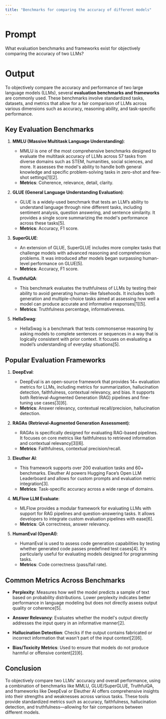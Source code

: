 ```yaml
---
title: "Benchmarks for comparing the accuracy of different models"
---
```


# Prompt

What evaluation benchmarks and frameworks exist for objectively comparing the accuracy of two LLMs?

# Output

To objectively compare the accuracy and performance of two large language models (LLMs), several **evaluation benchmarks and frameworks** are commonly used. These benchmarks involve standardized tasks, datasets, and metrics that allow for a fair comparison of LLMs across various dimensions such as accuracy, reasoning ability, and task-specific performance.

## **Key Evaluation Benchmarks**

1. **MMLU (Massive Multitask Language Understanding)**:
   - MMLU is one of the most comprehensive benchmarks designed to evaluate the multitask accuracy of LLMs across 57 tasks from diverse domains such as STEM, humanities, social sciences, and more. It assesses the model's ability to handle both general knowledge and specific problem-solving tasks in zero-shot and few-shot settings[1][2].
   - **Metrics**: Coherence, relevance, detail, clarity.

2. **GLUE (General Language Understanding Evaluation)**:
   - GLUE is a widely-used benchmark that tests an LLM’s ability to understand language through nine different tasks, including sentiment analysis, question answering, and sentence similarity. It provides a single score summarizing the model's performance across these tasks[5].
   - **Metrics**: Accuracy, F1 score.

3. **SuperGLUE**:
   - An extension of GLUE, SuperGLUE includes more complex tasks that challenge models with advanced reasoning and comprehension problems. It was introduced after models began surpassing human-level performance on GLUE[5].
   - **Metrics**: Accuracy, F1 score.

4. **TruthfulQA**:
   - This benchmark evaluates the truthfulness of LLMs by testing their ability to avoid generating human-like falsehoods. It includes both generation and multiple-choice tasks aimed at assessing how well a model can produce accurate and informative responses[1][5].
   - **Metrics**: Truthfulness percentage, informativeness.

5. **HellaSwag**:
   - HellaSwag is a benchmark that tests commonsense reasoning by asking models to complete sentences or sequences in a way that is logically consistent with prior context. It focuses on evaluating a model’s understanding of everyday situations[5].

## **Popular Evaluation Frameworks**

1. **DeepEval**:
   - DeepEval is an open-source framework that provides 14+ evaluation metrics for LLMs, including metrics for summarization, hallucination detection, faithfulness, contextual relevancy, and bias. It supports both Retrieval-Augmented Generation (RAG) pipelines and fine-tuning use cases[3][6].
   - **Metrics**: Answer relevancy, contextual recall/precision, hallucination detection.
   
2. **RAGAs (Retrieval-Augmented Generation Assessment)**:
   - RAGAs is specifically designed for evaluating RAG-based pipelines. It focuses on core metrics like faithfulness to retrieved information and contextual relevancy[3][6].
   - **Metrics**: Faithfulness, contextual precision/recall.

3. **Eleuther AI**:
   - This framework supports over 200 evaluation tasks and 60+ benchmarks. Eleuther AI powers Hugging Face’s Open LLM Leaderboard and allows for custom prompts and evaluation metric integration[3].
   - **Metrics**: Task-specific accuracy across a wide range of domains.

4. **MLFlow LLM Evaluate**:
   - MLFlow provides a modular framework for evaluating LLMs with support for RAG pipelines and question-answering tasks. It allows developers to integrate custom evaluation pipelines with ease[6].
   - **Metrics**: QA correctness, answer relevancy.

5. **HumanEval (OpenAI)**:
   - HumanEval is used to assess code generation capabilities by testing whether generated code passes predefined test cases[4]. It's particularly useful for evaluating models designed for programming tasks.
   - **Metrics**: Code correctness (pass/fail rate).

## **Common Metrics Across Benchmarks**

- **Perplexity**: Measures how well the model predicts a sample of text based on probability distributions. Lower perplexity indicates better performance in language modeling but does not directly assess output quality or coherence[5].
  
- **Answer Relevancy**: Evaluates whether the model's output directly addresses the input query in an informative manner[2].

- **Hallucination Detection**: Checks if the output contains fabricated or incorrect information that wasn't part of the input context[2][6].

- **Bias/Toxicity Metrics**: Used to ensure that models do not produce harmful or offensive content[2][6].

## Conclusion

To objectively compare two LLMs' accuracy and overall performance, using a combination of benchmarks like MMLU, GLUE/SuperGLUE, TruthfulQA, and frameworks like DeepEval or Eleuther AI offers comprehensive insights into their strengths and weaknesses across various tasks. These tools provide standardized metrics such as accuracy, faithfulness, hallucination detection, and truthfulness—allowing for fair comparisons between different models.

 